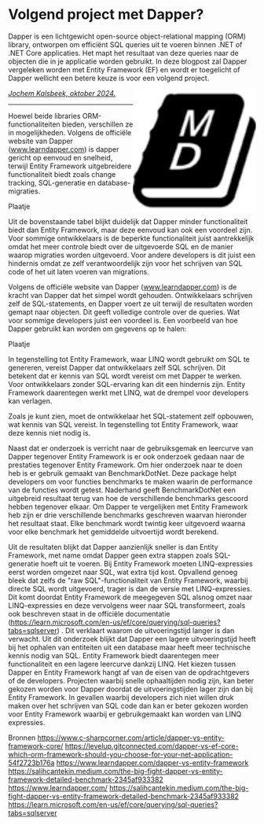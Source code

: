 # Volgend project met Dapper?
Dapper is een lichtgewicht open-source object-relational mapping (ORM) library, ontworpen om efficiënt SQL queries uit 
te voeren binnen .NET of .NET Core applicaties. Het mapt het resultaat van deze queries naar de objecten die in je 
applicatie worden gebruikt. In deze blogpost zal Dapper vergeleken worden met Entity Framework (EF) en wordt er 
toegelicht of Dapper wellicht een betere keuze is voor een volgend project.

<img src="plaatjes/mdbook_logo.png" width="250" align="right" alt="mdbook logo om weg te halen" title="maar vergeet de alt tekst niet">

*[Jochem Kalsbeek, oktober 2024.](https://github.com/hanaim-devops/blog-student-naam)*
<hr/>

Hoewel beide libraries ORM-functionaliteiten bieden, verschillen ze in mogelijkheden. Volgens de officiële website van 
Dapper (www.learndapper.com) is dapper gericht op eenvoud en snelheid, terwijl Entity Framework uitgebreidere 
functionaliteit biedt zoals change tracking, SQL-generatie en database-migraties. 

Plaatje

Uit de bovenstaande tabel blijkt duidelijk dat Dapper minder functionaliteit biedt dan Entity Framework, 
maar deze eenvoud kan ook een voordeel zijn. Voor sommige ontwikkelaars is de beperkte functionaliteit juist 
aantrekkelijk omdat het meer controle biedt over de uitgevoerde SQL en de manier waarop migraties worden uitgevoerd. Voor 
andere developers is dit juist een hindernis omdat ze zelf verantwoordelijk zijn voor het schrijven van SQL code of het 
uit laten voeren van migrations.

Volgens de officiële website van Dapper (www.learndapper.com) is de kracht van Dapper dat het simpel wordt gehouden. 
Ontwikkelaars schrijven zelf de SQL-statements, en Dapper voert ze uit terwijl de resultaten worden gemapt naar objecten. 
Dit geeft volledige controle over de queries. Wat voor sommige developers juist een voordeel is.
Een voorbeeld van hoe Dapper gebruikt kan worden om gegevens op te halen:

Plaatje


In tegenstelling tot Entity Framework, waar LINQ wordt gebruikt om SQL te genereren, vereist Dapper dat 
ontwikkelaars zelf SQL schrijven. Dit betekent dat er kennis van SQL wordt vereist om met Dapper te werken. Voor ontwikkelaars 
zonder SQL-ervaring kan dit een hindernis zijn. Entity Framework daarentegen werkt met LINQ, wat de drempel voor 
developers kan verlagen.

Zoals je kunt zien, moet de ontwikkelaar het SQL-statement zelf opbouwen, wat kennis van SQL vereist. 
In tegenstelling tot Entity Framework, waar deze kennis niet nodig is.

Naast dat er onderzoek is verricht naar de gebruiksgemak en leercurve van Dapper tegenover 
Entity Framework is er ook onderzoek gedaan naar de prestaties tegenover Entity Framework. 
Om hier onderzoek naar te doen heb is er gebruik gemaakt van BenchmarkDotNet. Deze package helpt developers om voor functies benchmarks te 
maken waarin de performance van de functies wordt getest. Naderhand geeft BenchmarkDotNet een uitgebreid resultaat 
terug van hoe de verschillende benchmarks gescoord hebben tegenover elkaar. Om Dapper te vergelijken met Entity Framework 
heb zijn er drie verschillende benchmarks geschreven waarvan hieronder het resultaat staat. Elke benchmark wordt twintig keer 
uitgevoerd waarna voor elke benchmark het gemiddelde uitvoertijd wordt berekend.

Uit de resultaten blijkt dat Dapper aanzienlijk sneller is dan Entity Framework, met name omdat Dapper geen extra stappen 
zoals SQL-generatie hoeft uit te voeren. Bij Entity Framework moeten LINQ-expressies eerst worden omgezet naar SQL, wat extra tijd kost.
Opvallend genoeg bleek dat zelfs de "raw SQL"-functionaliteit van Entity Framework, waarbij directe SQL wordt uitgevoerd, 
trager is dan de versie met LINQ-expressies. Dit komt doordat Entity Framework de meegegeven SQL alsnog omzet naar LINQ-expressies 
en deze vervolgens weer naar SQL transformeert, zoals ook beschreven staat in de officiële documentatie (https://learn.microsoft.com/en-us/ef/core/querying/sql-queries?tabs=sqlserver) . Dit verklaart waarom de uitvoeringstijd langer is dan verwacht.
Uit dit onderzoek blijkt dat Dapper een lagere uitvoeringstijd heeft bij het ophalen van entiteiten uit een database 
maar heeft meer technische kennis nodig van SQL. Entity Framework biedt daarentegen meer functionaliteit en een lagere leercurve 
dankzij LINQ. Het kiezen tussen Dapper en Entity Framework hangt af van de eisen van de opdrachtgevers of de developers. 
Projecten waarbij snelle ophaaltijden nodig zijn, kan beter gekozen worden voor Dapper doordat de uitvoeringstijden lager zijn dan bij Entity Framework. 
In gevallen waarbij developers zich niet willen druk maken over het schrijven van SQL code dan kan er beter gekozen worden 
voor Entity Framework waarbij er gebruikgemaakt kan worden van LINQ expressies.

Bronnen
https://www.c-sharpcorner.com/article/dapper-vs-entity-framework-core/
https://levelup.gitconnected.com/dapper-vs-ef-core-which-orm-framework-should-you-choose-for-your-net-application-54f2723b176a
https://www.learndapper.com/dapper-vs-entity-framework
https://salihcantekin.medium.com/the-big-fight-dapper-vs-entity-framework-detailed-benchmark-2345af933382
https://www.learndapper.com/
https://salihcantekin.medium.com/the-big-fight-dapper-vs-entity-framework-detailed-benchmark-2345af933382
https://learn.microsoft.com/en-us/ef/core/querying/sql-queries?tabs=sqlserver



